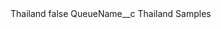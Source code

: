 <?xml version="1.0" encoding="UTF-8"?>
<CustomMetadata xmlns="http://soap.sforce.com/2006/04/metadata" xmlns:xsi="http://www.w3.org/2001/XMLSchema-instance" xmlns:xsd="http://www.w3.org/2001/XMLSchema">
    <label>Thailand</label>
    <protected>false</protected>
    <values>
        <field>QueueName__c</field>
        <value xsi:type="xsd:string">Thailand Samples</value>
    </values>
</CustomMetadata>
